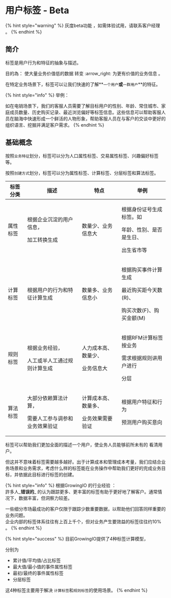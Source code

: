 # 用户标签 - Beta

{% hint style="warning" %}
灰度beta功能 ，如需体验试用，请联系客户经理 。
{% endhint %}

## 简介

标签是用户行为和特征的抽象与描述。

目的為： 使大量业务价值低的数据 转变 :arrow\_right: 为更有价值的业务信息 。

在特定业务场景下，标签可以让我们快速的了解**`一个用户`**或**`一群用户`**的特征。

{% hint style="info" %}
举例：

如在电销场景下，我们的客服人员需要了解目标用户的性别、年龄、常住城市、家庭成员数量、历史购买记录、最近浏览偏好等标签信息。这些信息可以帮助客服人员在脑海中快速形成一个鲜活的人物形象，帮助客服人员在与客户的交谈中更好的组织语言、挖掘并满足客户需求。&#x20;
{% endhint %}



## 基础概念

按照`业务特征`划分，标签可以分为人口属性标签、交易属性标签、兴趣偏好标签等。

按照`创建方式`划分，标签可以分为属性标签、计算标签、分层标签和算法标签。

| 标签分类   | 描述                                      | 特点                               | 举例                                                         |
| ------ | --------------------------------------- | -------------------------------- | ---------------------------------------------------------- |
| 属性标签   | <p>根据企业沉淀的用户信息，</p><p>加工转换生成</p>        | 数量少、业务信息大                        | <p>根据身份证号生成标签。如</p><p>年龄、性别、是否是生日、</p><p>出生省市等</p>         |
| 计算标签   | 根据用户的行为和特征计算生成                          | 数量多、业务信息小                        | <p>根据购买事件计算生成</p><p>最近购买距今天数(R)、</p><p>购买次数(F)、购买金额(M)</p> |
| 规则标签   | <p>根据业务经验，</p><p>人工或半人工通过规则计算生成</p>     | <p>人力成本高、数量少、</p><p>业务信息大</p>    | <p>根据RFM计算标签按业务</p><p>需求根据规则讲用户进行</p><p>分层</p>             |
| 算法标签   | <p>大部分依赖算法计算，</p><p>需要人工参与调参和业务效果验证</p> | <p>计算成本高、数量多、</p><p>业务效果需要验证</p> | <p>根据用户特征和行为</p><p>预测用户购买意向</p>                            |



标签可以帮助我们更加全面的描述一个用户，使业务人员能够前所未有的 看清用户。

但这并不意味着标签需要越多越好。出于计算成本和管理成本考量，我们应结合业务场景和业务需求，考虑什么样的标签能在业务操作中帮助我们更好的完成业务目标，并依据此目标进行标签的创建。

{% hint style="info" %}
根据GrowingIO 的行业经验 ：\
許多人_**错误的**_ 的认为跟踪更多、更丰富的标签有助于更好地了解客户。通常情况下，数据丰富，但洞察力较差。

一些细分市场最成功的客户仅限于跟踪少数重要数据，以帮助他们回答同样重要的业务问题。\
企业内部的标签体系往往有上百上千个，但对业务产生要效益的标签往往约10% 。
{% endhint %}

{% hint style="success" %}
目前GrowingIO提供了4种标签计算模型，

分别为

* 累计值/平均值/占比标签
* 最大值/最小值的事件属性标签
* 最初/最终的事件属性标签
* 分层标签

这4种标签主要用于解决 `计算标签`和`规则标签`的使用场景。
{% endhint %}





